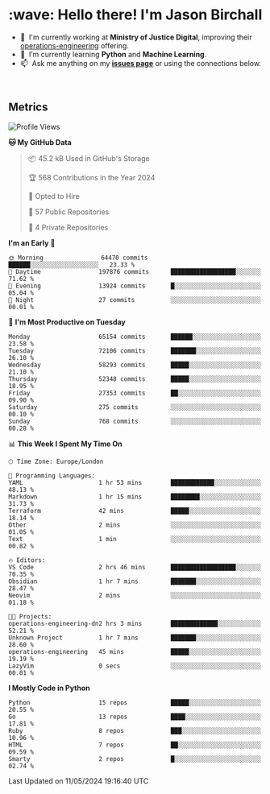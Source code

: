<h1 align="left" id="jason-title">:wave: Hello there! I'm Jason Birchall</h1>

- :office: &nbsp;I'm currently working at **Ministry of Justice Digital**, improving their [operations-engineering](https://github.com/ministryofjustice/operations-engineering) offering.
- :seedling: &nbsp;I’m currently learning **Python** and **Machine Learning**.
- :mailbox: &nbsp;Ask me anything on my **[issues page]** or using the connections below.


<br>


<h2>Metrics</h2>

<!--START_SECTION:waka-->
![Profile Views](http://img.shields.io/badge/Profile%20Views-3-blue)

**🐱 My GitHub Data** 

> 📦 45.2 kB Used in GitHub's Storage 
 > 
> 🏆 568 Contributions in the Year 2024
 > 
> 💼 Opted to Hire
 > 
> 📜 57 Public Repositories 
 > 
> 🔑 4 Private Repositories 
 > 
**I'm an Early 🐤** 

```text
🌞 Morning                64470 commits       ██████░░░░░░░░░░░░░░░░░░░   23.33 % 
🌆 Daytime                197876 commits      ██████████████████░░░░░░░   71.62 % 
🌃 Evening                13924 commits       █░░░░░░░░░░░░░░░░░░░░░░░░   05.04 % 
🌙 Night                  27 commits          ░░░░░░░░░░░░░░░░░░░░░░░░░   00.01 % 
```
📅 **I'm Most Productive on Tuesday** 

```text
Monday                   65154 commits       ██████░░░░░░░░░░░░░░░░░░░   23.58 % 
Tuesday                  72106 commits       ███████░░░░░░░░░░░░░░░░░░   26.10 % 
Wednesday                58293 commits       █████░░░░░░░░░░░░░░░░░░░░   21.10 % 
Thursday                 52348 commits       █████░░░░░░░░░░░░░░░░░░░░   18.95 % 
Friday                   27353 commits       ██░░░░░░░░░░░░░░░░░░░░░░░   09.90 % 
Saturday                 275 commits         ░░░░░░░░░░░░░░░░░░░░░░░░░   00.10 % 
Sunday                   768 commits         ░░░░░░░░░░░░░░░░░░░░░░░░░   00.28 % 
```


📊 **This Week I Spent My Time On** 

```text
🕑︎ Time Zone: Europe/London

💬 Programming Languages: 
YAML                     1 hr 53 mins        ████████████░░░░░░░░░░░░░   48.13 % 
Markdown                 1 hr 15 mins        ████████░░░░░░░░░░░░░░░░░   31.73 % 
Terraform                42 mins             █████░░░░░░░░░░░░░░░░░░░░   18.14 % 
Other                    2 mins              ░░░░░░░░░░░░░░░░░░░░░░░░░   01.05 % 
Text                     1 min               ░░░░░░░░░░░░░░░░░░░░░░░░░   00.82 % 

🔥 Editors: 
VS Code                  2 hrs 46 mins       ██████████████████░░░░░░░   70.35 % 
Obsidian                 1 hr 7 mins         ███████░░░░░░░░░░░░░░░░░░   28.47 % 
Neovim                   2 mins              ░░░░░░░░░░░░░░░░░░░░░░░░░   01.18 % 

🐱‍💻 Projects: 
operations-engineering-dn2 hrs 3 mins        █████████████░░░░░░░░░░░░   52.21 % 
Unknown Project          1 hr 7 mins         ███████░░░░░░░░░░░░░░░░░░   28.60 % 
operations-engineering   45 mins             █████░░░░░░░░░░░░░░░░░░░░   19.19 % 
LazyVim                  0 secs              ░░░░░░░░░░░░░░░░░░░░░░░░░   00.01 % 
```

**I Mostly Code in Python** 

```text
Python                   15 repos            █████░░░░░░░░░░░░░░░░░░░░   20.55 % 
Go                       13 repos            ████░░░░░░░░░░░░░░░░░░░░░   17.81 % 
Ruby                     8 repos             ███░░░░░░░░░░░░░░░░░░░░░░   10.96 % 
HTML                     7 repos             ██░░░░░░░░░░░░░░░░░░░░░░░   09.59 % 
Smarty                   2 repos             █░░░░░░░░░░░░░░░░░░░░░░░░   02.74 % 
```




 Last Updated on 11/05/2024 19:16:40 UTC
<!--END_SECTION:waka-->

<!-- links -->

[issues page]: https://github.com/jasonBirchall/jasonBirchall/issues "jasonBirchall/issues"
